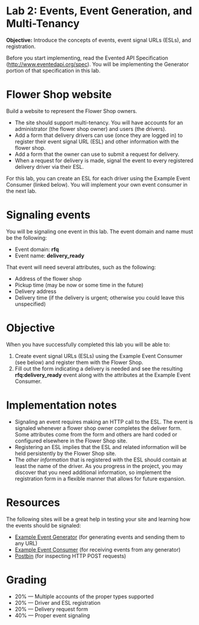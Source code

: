 # Lab 2: Events, Event Generation, and Multi-Tenancy

**Objective:** Introduce the concepts of events, event signal URLs (ESLs), and registration. 

Before you start implementing, read the Evented API Specification (http://www.eventedapi.org/spec). You will be implementing the Generator portion of that specification in this lab. 

# Flower Shop website
Build a website to represent the Flower Shop owners.

- The site should support multi-tenancy. You will have accounts for an administrator (the flower shop owner) and users (the drivers).
- Add a form that delivery drivers can use (once they are logged in) to register their event signal URL (ESL) and other information with the flower shop.
- Add a form that the owner can use to submit a request for delivery.
- When a request for delivery is made, signal the event to every registered delivery driver via their ESL.

For this lab, you can create an ESL for each driver using the Example Event Consumer (linked below). You will implement your own event consumer in the next lab.

# Signaling events
You will be signaling one event in this lab. The event domain and name must be the following:

- Event domain: **rfq**
- Event name: **delivery_ready**

That event will need several attributes, such as the following:

- Address of the flower shop
- Pickup time (may be now or some time in the future)
- Delivery address
- Delivery time (if the delivery is urgent; otherwise you could leave this unspecified)

# Objective
When you have successfully completed this lab you will be able to:

1. Create event signal URLs (ESLs) using the Example Event Consumer (see below) and register them with the Flower Shop.
2. Fill out the form indicating a delivery is needed and see the resulting **rfq:delivery_ready** event along with the attributes at the Example Event Consumer.

# Implementation notes

- Signaling an event requires making an HTTP call to the ESL. The event is signaled whenever a flower shop owner completes the deliver form. Some attributes come from the form and others are hard coded or configured elsewhere in the Flower Shop site.
- Registering an ESL implies that the ESL and related information will be held persistently by the Flower Shop site.
- The _other information_ that is registered with the ESL should contain at least the name of the driver. As you progress in the project, you may discover that you need additional information, so implement the registration form in a flexible manner that allows for future expansion.

# Resources
The following sites will be a great help in testing your site and learning how the events should be signaled:

- [Example Event Generator](http://generator.eventedapi.org/) (for generating events and sending them to any URL)
- [Example Event Consumer](http://consumer.eventedapi.org/) (for receiving events from any generator)
- [Postbin](http://postbin.org/) (for inspecting HTTP POST requests)

# Grading

- 20% &mdash; Multiple accounts of the proper types supported
- 20% &mdash; Driver and ESL registration
- 20% &mdash; Delivery request form
- 40% &mdash; Proper event signaling


